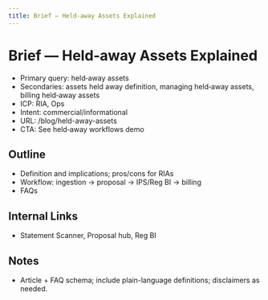 ```yaml
---
title: Brief — Held‑away Assets Explained
---
```


# Brief — Held‑away Assets Explained

- Primary query: held‑away assets
- Secondaries: assets held away definition, managing held‑away assets, billing held‑away assets
- ICP: RIA, Ops
- Intent: commercial/informational
- URL: /blog/held-away-assets
- CTA: See held‑away workflows demo

## Outline
- Definition and implications; pros/cons for RIAs
- Workflow: ingestion → proposal → IPS/Reg BI → billing
- FAQs

## Internal Links
- Statement Scanner, Proposal hub, Reg BI

## Notes
- Article + FAQ schema; include plain-language definitions; disclaimers as needed.




